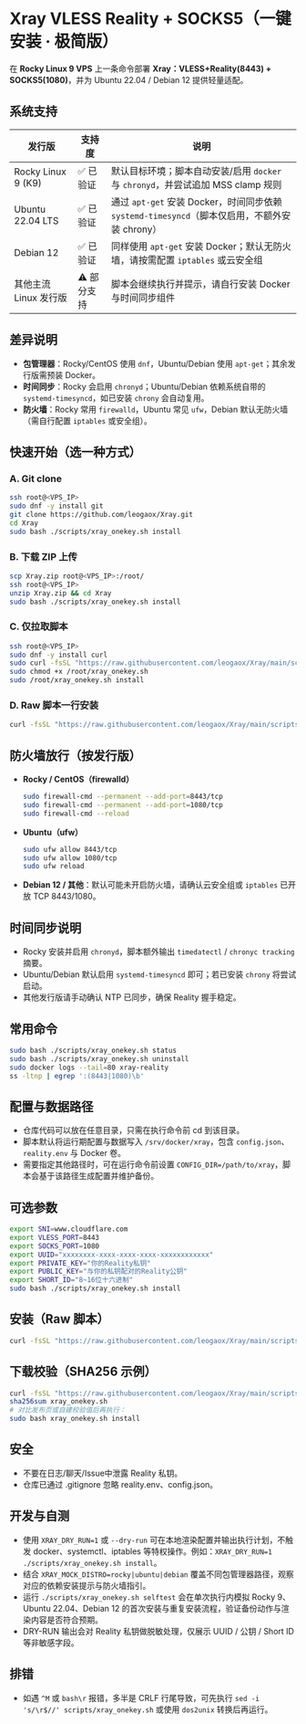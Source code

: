 # Xray VLESS Reality + SOCKS5（一键安装 · 极简版）

在 **Rocky Linux 9 VPS** 上一条命令部署 **Xray：VLESS+Reality(8443) + SOCKS5(1080)**，并为 Ubuntu 22.04 / Debian 12 提供轻量适配。

## 系统支持
| 发行版                 | 支持度 | 说明 |
|------------------------|--------|------|
| Rocky Linux 9 (K9)     | ✅ 已验证 | 默认目标环境；脚本自动安装/启用 `docker` 与 `chronyd`，并尝试追加 MSS clamp 规则 |
| Ubuntu 22.04 LTS       | ✅ 已验证 | 通过 `apt-get` 安装 Docker，时间同步依赖 `systemd-timesyncd`（脚本仅启用，不额外安装 chrony）|
| Debian 12              | ✅ 已验证 | 同样使用 `apt-get` 安装 Docker；默认无防火墙，请按需配置 `iptables` 或云安全组 |
| 其他主流 Linux 发行版  | ⚠️ 部分支持 | 脚本会继续执行并提示，请自行安装 Docker 与时间同步组件 |

## 差异说明
- **包管理器**：Rocky/CentOS 使用 `dnf`，Ubuntu/Debian 使用 `apt-get`；其余发行版需预装 Docker。
- **时间同步**：Rocky 会启用 `chronyd`；Ubuntu/Debian 依赖系统自带的 `systemd-timesyncd`，如已安装 `chrony` 会自动复用。
- **防火墙**：Rocky 常用 `firewalld`，Ubuntu 常见 `ufw`，Debian 默认无防火墙（需自行配置 `iptables` 或安全组）。

## 快速开始（选一种方式）

### A. Git clone
```bash
ssh root@<VPS_IP>
sudo dnf -y install git
git clone https://github.com/leogaox/Xray.git
cd Xray
sudo bash ./scripts/xray_onekey.sh install
```

### B. 下载 ZIP 上传
```bash
scp Xray.zip root@<VPS_IP>:/root/
ssh root@<VPS_IP>
unzip Xray.zip && cd Xray
sudo bash ./scripts/xray_onekey.sh install
```

### C. 仅拉取脚本
```bash
ssh root@<VPS_IP>
sudo dnf -y install curl
sudo curl -fsSL "https://raw.githubusercontent.com/leogaox/Xray/main/scripts/xray_onekey.sh" -o /root/xray_onekey.sh
sudo chmod +x /root/xray_onekey.sh
sudo /root/xray_onekey.sh install
```

### D. Raw 脚本一行安装
```bash
curl -fsSL "https://raw.githubusercontent.com/leogaox/Xray/main/scripts/xray_onekey.sh" | sudo bash -s -- install
```

## 防火墙放行（按发行版）
- **Rocky / CentOS（firewalld）**
  ```bash
  sudo firewall-cmd --permanent --add-port=8443/tcp
  sudo firewall-cmd --permanent --add-port=1080/tcp
  sudo firewall-cmd --reload
  ```
- **Ubuntu（ufw）**
  ```bash
  sudo ufw allow 8443/tcp
  sudo ufw allow 1080/tcp
  sudo ufw reload
  ```
- **Debian 12 / 其他**：默认可能未开启防火墙，请确认云安全组或 `iptables` 已开放 TCP 8443/1080。

## 时间同步说明
- Rocky 安装并启用 `chronyd`，脚本额外输出 `timedatectl` / `chronyc tracking` 摘要。
- Ubuntu/Debian 默认启用 `systemd-timesyncd` 即可；若已安装 `chrony` 将尝试启动。
- 其他发行版请手动确认 NTP 已同步，确保 Reality 握手稳定。

## 常用命令
```bash
sudo bash ./scripts/xray_onekey.sh status
sudo bash ./scripts/xray_onekey.sh uninstall
sudo docker logs --tail=80 xray-reality
ss -ltnp | egrep ':(8443|1080)\b'
```

## 配置与数据路径
- 仓库代码可以放在任意目录，只需在执行命令前 cd 到该目录。
- 脚本默认将运行期配置与数据写入 `/srv/docker/xray`，包含 `config.json`、`reality.env` 与 Docker 卷。
- 需要指定其他路径时，可在运行命令前设置 `CONFIG_DIR=/path/to/xray`，脚本会基于该路径生成配置并维护备份。

## 可选参数
```bash
export SNI=www.cloudflare.com
export VLESS_PORT=8443
export SOCKS_PORT=1080
export UUID="xxxxxxxx-xxxx-xxxx-xxxx-xxxxxxxxxxxx"
export PRIVATE_KEY="你的Reality私钥"
export PUBLIC_KEY="与你的私钥配对的Reality公钥"
export SHORT_ID="8~16位十六进制"
sudo bash ./scripts/xray_onekey.sh install
```

## 安装（Raw 脚本）
```bash
curl -fsSL "https://raw.githubusercontent.com/leogaox/Xray/main/scripts/xray_onekey.sh" | sudo bash -s -- install
```

## 下载校验（SHA256 示例）
```bash
curl -fsSL "https://raw.githubusercontent.com/leogaox/Xray/main/scripts/xray_onekey.sh" -o xray_onekey.sh
sha256sum xray_onekey.sh
# 对比发布页或自建校验值后再执行：
sudo bash xray_onekey.sh install
```

## 安全
- 不要在日志/聊天/Issue中泄露 Reality 私钥。
- 仓库已通过 .gitignore 忽略 reality.env、config.json。


## 开发与自测
- 使用 `XRAY_DRY_RUN=1` 或 `--dry-run` 可在本地渲染配置并输出执行计划，不触发 docker、systemctl、iptables 等特权操作。例如：`XRAY_DRY_RUN=1 ./scripts/xray_onekey.sh install`。
- 结合 `XRAY_MOCK_DISTRO=rocky|ubuntu|debian` 覆盖不同包管理器路径，观察对应的依赖安装提示与防火墙指引。
- 运行 `./scripts/xray_onekey.sh selftest` 会在单次执行内模拟 Rocky 9、Ubuntu 22.04、Debian 12 的首次安装与重复安装流程，验证备份动作与渲染内容是否符合预期。
- DRY-RUN 输出会对 Reality 私钥做脱敏处理，仅展示 UUID / 公钥 / Short ID 等非敏感字段。

## 排错
- 如遇 `^M` 或 `bash\r` 报错，多半是 CRLF 行尾导致，可先执行 `sed -i 's/\r$//' scripts/xray_onekey.sh` 或使用 `dos2unix` 转换后再运行。
